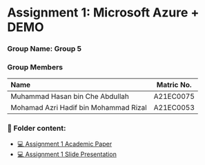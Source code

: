 # Assignment 1: Microsoft Azure + DEMO
### Group Name: Group 5
### Group Members

| Name                                      | Matric No.      |
| :---------------------------------------- | :-------------: |
| Muhammad Hasan bin Che Abdullah           | A21EC0075       |
| Mohamad Azri Hadif bin Mohammad Rizal     | A21EC0053       |

### 📂 Folder content:
* [💻 Assignment 1 Academic Paper](https://github.com/mikhaiIy/Academic-Paper-EIS-2024/blob/main/Group%204/Group%204%20-%20Accelerating%20Development%20with%20Low-Code%20Platforms.pdf)
* [💻 Assignment 1  Slide Presentation](https://github.com/mikhaiIy/Academic-Paper-EIS-2024/blob/main/Group%204/Group%204%20-%20Low%20Code%20Demonstration.pdf)



